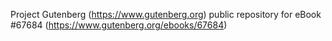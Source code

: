 Project Gutenberg (https://www.gutenberg.org) public repository for eBook #67684 (https://www.gutenberg.org/ebooks/67684)
